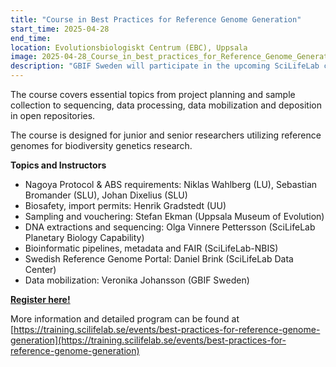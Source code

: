 ```yaml
---
title: "Course in Best Practices for Reference Genome Generation"
start_time: 2025-04-28
end_time: 
location: Evolutionsbiologiskt Centrum (EBC), Uppsala
image: 2025-04-28_Course_in_best_practices_for_Reference_Genome_Generation.png
description: "GBIF Sweden will participate in the upcoming SciLifeLab course “Best Practices for Reference Genome Generation”"
---
```

The course covers essential topics from project planning and sample collection to sequencing, data processing, data mobilization and deposition in open repositories.

The course is designed for junior and senior researchers utilizing reference genomes for biodiversity genetics research.

**Topics and Instructors**
- Nagoya Protocol & ABS requirements: Niklas Wahlberg (LU), Sebastian Bromander (SLU), Johan Dixelius (SLU)
- Biosafety, import permits: Henrik Gradstedt (UU)
- Sampling and vouchering: Stefan Ekman (Uppsala Museum of Evolution)
- DNA extractions and sequencing: Olga Vinnere Pettersson (SciLifeLab Planetary Biology Capability)
- Bioinformatic pipelines, metadata and FAIR (SciLifeLab-NBIS)
- Swedish Reference Genome Portal: Daniel Brink (SciLifeLab Data Center)
- Data mobilization: Veronika Johansson (GBIF Sweden)

**[Register here!](https://www.lyyti.fi/reg/Best_Practices_for_Reference_Genome_Generation_2468)**

More information and detailed program can be found at  
[https://training.scilifelab.se/events/best-practices-for-reference-genome-generation](https://training.scilifelab.se/events/best-practices-for-reference-genome-generation)
